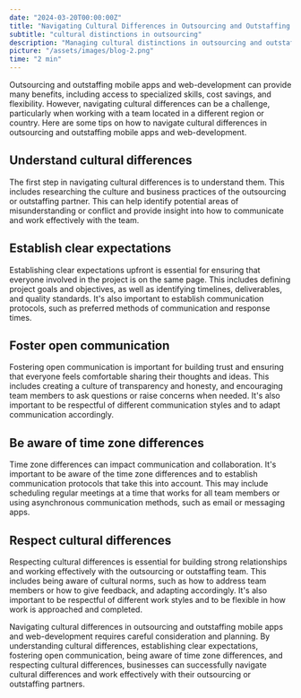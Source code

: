 ```yaml
---
date: "2024-03-20T00:00:00Z"
title: "Navigating Cultural Differences in Outsourcing and Outstaffing mobile apps and web-development"
subtitle: "cultural distinctions in outsourcing"
description: "Managing cultural distinctions in outsourcing and outstaffing mobile apps and web-development."
picture: "/assets/images/blog-2.png"
time: "2 min"
---
```

Outsourcing and outstaffing mobile apps and web-development can provide many benefits, including access to specialized skills, cost savings, and flexibility. However, navigating cultural differences can be a challenge, particularly when working with a team located in a different region or country. Here are some tips on how to navigate cultural differences in outsourcing and outstaffing mobile apps and web-development.

## Understand cultural differences
The first step in navigating cultural differences is to understand them. This includes researching the culture and business practices of the outsourcing or outstaffing partner. This can help identify potential areas of misunderstanding or conflict and provide insight into how to communicate and work effectively with the team.

## Establish clear expectations
Establishing clear expectations upfront is essential for ensuring that everyone involved in the project is on the same page. This includes defining project goals and objectives, as well as identifying timelines, deliverables, and quality standards. It's also important to establish communication protocols, such as preferred methods of communication and response times.

## Foster open communication
Fostering open communication is important for building trust and ensuring that everyone feels comfortable sharing their thoughts and ideas. This includes creating a culture of transparency and honesty, and encouraging team members to ask questions or raise concerns when needed. It's also important to be respectful of different communication styles and to adapt communication accordingly.

## Be aware of time zone differences
Time zone differences can impact communication and collaboration. It's important to be aware of the time zone differences and to establish communication protocols that take this into account. This may include scheduling regular meetings at a time that works for all team members or using asynchronous communication methods, such as email or messaging apps.

## Respect cultural differences
Respecting cultural differences is essential for building strong relationships and working effectively with the outsourcing or outstaffing team. This includes being aware of cultural norms, such as how to address team members or how to give feedback, and adapting accordingly. It's also important to be respectful of different work styles and to be flexible in how work is approached and completed.

Navigating cultural differences in outsourcing and outstaffing mobile apps and web-development requires careful consideration and planning. By understanding cultural differences, establishing clear expectations, fostering open communication, being aware of time zone differences, and respecting cultural differences, businesses can successfully navigate cultural differences and work effectively with their outsourcing or outstaffing partners.


